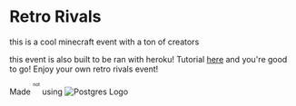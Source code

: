 # Retro Rivals

this is a cool minecraft event with a ton of creators


this event is also built to be ran with heroku! Tutorial [here](https://www.youtube.com/watch?v=BPvg9bndP1U)
and you're good to go! Enjoy your own retro rivals event!


Made <sup><sup><sup>not</sup></sup></sup> using ![Postgres Logo](https://github.com/pikaninja/RoboDannyEnhcanced/blob/Assets/postgreSQL.png)
